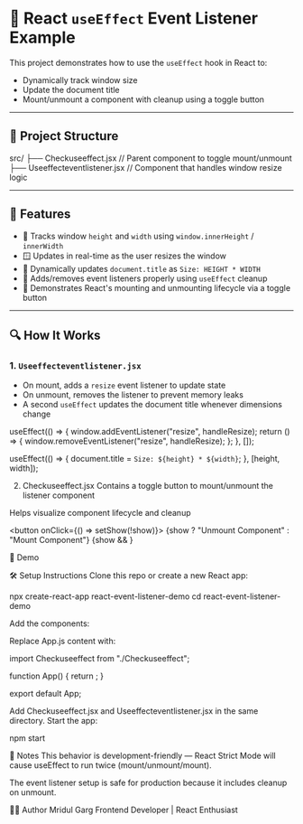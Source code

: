 # 🧪 React `useEffect` Event Listener Example

This project demonstrates how to use the `useEffect` hook in React to:

- Dynamically track window size
- Update the document title
- Mount/unmount a component with cleanup using a toggle button

---

## 📂 Project Structure

src/
├── Checkuseeffect.jsx // Parent component to toggle mount/unmount
├── Useeffecteventlistener.jsx // Component that handles window resize logic


---

## 🚀 Features

- 📏 Tracks window `height` and `width` using `window.innerHeight` / `innerWidth`
- 🪟 Updates in real-time as the user resizes the window
- 📛 Dynamically updates `document.title` as `Size: HEIGHT * WIDTH`
- 🧹 Adds/removes event listeners properly using `useEffect` cleanup
- 🔁 Demonstrates React's mounting and unmounting lifecycle via a toggle button

---

## 🔍 How It Works

### 1. `Useeffecteventlistener.jsx`
- On mount, adds a `resize` event listener to update state
- On unmount, removes the listener to prevent memory leaks
- A second `useEffect` updates the document title whenever dimensions change

useEffect(() => {
  window.addEventListener("resize", handleResize);
  return () => {
    window.removeEventListener("resize", handleResize);
  };
}, []);

useEffect(() => {
  document.title = `Size: ${height} * ${width}`;
}, [height, width]);

2. Checkuseeffect.jsx
Contains a toggle button to mount/unmount the listener component

Helps visualize component lifecycle and cleanup

<button onClick={() => setShow(!show)}>
  {show ? "Unmount Component" : "Mount Component"}
</button>
{show && <Useeffecteventlistener />}

🧪 Demo

🛠️ Setup Instructions
Clone this repo or create a new React app:

npx create-react-app react-event-listener-demo
cd react-event-listener-demo

Add the components:

Replace App.js content with:

import Checkuseeffect from "./Checkuseeffect";

function App() {
  return <Checkuseeffect />;
}

export default App;

Add Checkuseeffect.jsx and Useeffecteventlistener.jsx in the same directory.
Start the app:

npm start

📌 Notes
This behavior is development-friendly — React Strict Mode will cause useEffect to run twice (mount/unmount/mount).

The event listener setup is safe for production because it includes cleanup on unmount.

🙋‍♂️ Author
Mridul Garg
Frontend Developer | React Enthusiast


